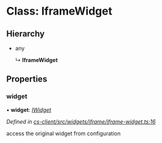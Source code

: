 # Class: IframeWidget

## Hierarchy

* any

  ↳ **IframeWidget**

## Properties

###  widget

• **widget**: *[IWidget](../interfaces/_cs_core_src_widget_widget_.iwidget.md)*

*Defined in [cs-client/src/widgets/iframe/iframe-widget.ts:16](https://github.com/RichardHovenkamp/csnext/blob/40018c3a/packages/cs-client/src/widgets/iframe/iframe-widget.ts#L16)*

access the original widget from configuration
